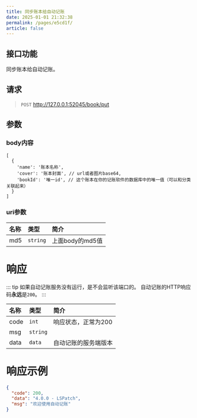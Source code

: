 ```yaml
---
title: 同步账本给自动记账
date: 2025-01-01 21:32:38
permalink: /pages/e5cd1f/
article: false
---
```


## 接口功能

同步账本给自动记账。

## 请求

> `POST` http://127.0.0.1:52045/book/put

## 参数

### body内容

```json5
[
  {
    'name': '账本名称',
    'cover': '账本封面', // url或者图片base64,
    'bookId': '唯一id', // 这个账本在你的记账软件的数据库中的唯一值（可以和分类关联起来）
  }
]

```

### uri参数

| 名称   | 类型       | 简介          |
|:-----|:---------|:------------|
| md5  | `string`    | 上面body的md5值 |


# 响应

::: tip
如果自动记账服务没有运行，是不会监听该端口的。
自动记账的HTTP响应码**永远**是`200`。
:::

| 名称    | 类型       | 简介          |
|:------|:---------|:------------|
| code  | `int`    | 响应状态，正常为200 |
| msg   | `string` |             |
| data  | `data`       | 自动记账的服务端版本  |

# 响应示例



```json
{
  "code": 200,
  "data": "4.0.0 - LSPatch",
  "msg": "欢迎使用自动记账"
}
```

